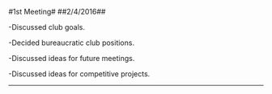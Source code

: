#1st Meeting#
##2/4/2016##

-Discussed club goals.

-Decided bureaucratic club positions.

-Discussed ideas for future meetings.

-Discussed ideas for competitive projects.

***
